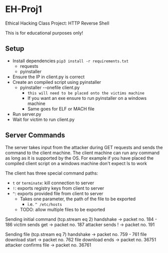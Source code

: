 # EH-Proj1

Ethical Hacking Class Project: HTTP Reverse Shell

This is for educational purposes only!

## Setup

* Install dependencies `pip3 install -r requirements.txt`
  * requests
  * pyinstaller
* Ensure the IP in client.py is correct
* Create an compiled script using pyinstaller
  * pyinstaller --onefile client.py
    * `this will need to be placed onto the victims machine`
    * If you want an exe ensure to run pyinstaller on a windows machine
    * Same goes for ELF or MACH file
* Run server.py
* Wait for victim to run client.py

## Server Commands

The server takes input from the attacker during GET requests and sends the command to the client machine.
The client machine can run any command as long as it is supported by the OS.
    For example if you have placed the compiled client script on a windows machine don't expect ls to work

The client has three special command paths:

* `t` or `terminate`: kill connection to server
* `!`: exports registry keys from client to server
* `^`: exports provided file from client to server
  * Takes one parameter, the path of the file to be exported
    * i.e. `^ /etc/hosts`
  * TODO: allow multiple files to be exported


Sending initial command (tcp.stream eq 2)
    handshake              -> packet no. 184 - 186
    victim sends get       -> packet no. 187
    attacker sends !       -> packet no. 191

Sending file            (tcp.stream eq 7)
    handshake              -> packet no. 759 - 761
    file download start    -> packet no. 762
    file download ends     -> packet no. 36751
    attacker confirms file -> packet no. 36761